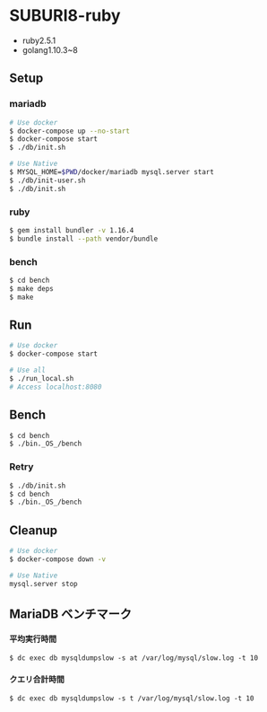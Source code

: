 # SUBURI8-ruby

- ruby2.5.1
- golang1.10.3~8

## Setup

### mariadb

```sh
# Use docker
$ docker-compose up --no-start
$ docker-compose start
$ ./db/init.sh

# Use Native
$ MYSQL_HOME=$PWD/docker/mariadb mysql.server start
$ ./db/init-user.sh
$ ./db/init.sh
```

### ruby

```sh
$ gem install bundler -v 1.16.4
$ bundle install --path vendor/bundle
```

### bench

```sh
$ cd bench
$ make deps
$ make
```

## Run

```sh
# Use docker
$ docker-compose start

# Use all
$ ./run_local.sh
# Access localhost:8080
```

## Bench

```sh
$ cd bench
$ ./bin._OS_/bench
```

### Retry

```sh
$ ./db/init.sh
$ cd bench
$ ./bin._OS_/bench
```

## Cleanup

```sh
# Use docker
$ docker-compose down -v

# Use Native
mysql.server stop
```
## MariaDB ベンチマーク
#### 平均実行時間
```
$ dc exec db mysqldumpslow -s at /var/log/mysql/slow.log -t 10
```

#### クエリ合計時間
```
$ dc exec db mysqldumpslow -s t /var/log/mysql/slow.log -t 10
```
